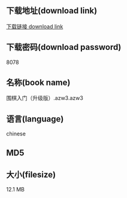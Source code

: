 ## 下载地址(download link)
[下载链接 download link](https://voluble-croquembouche-d321dc.netlify.app/?s=%E5%9B%B4%E6%A3%8B%E5%85%A5%E9%97%A8%EF%BC%88%E5%8D%87%E7%BA%A7%E7%89%88%EF%BC%89.azw3)

## 下载密码(download password)
8078

## 名称(book name)
围棋入门（升级版）.azw3.azw3

## 语言(language)
chinese

## MD5


## 大小(filesize)
12.1 MB
